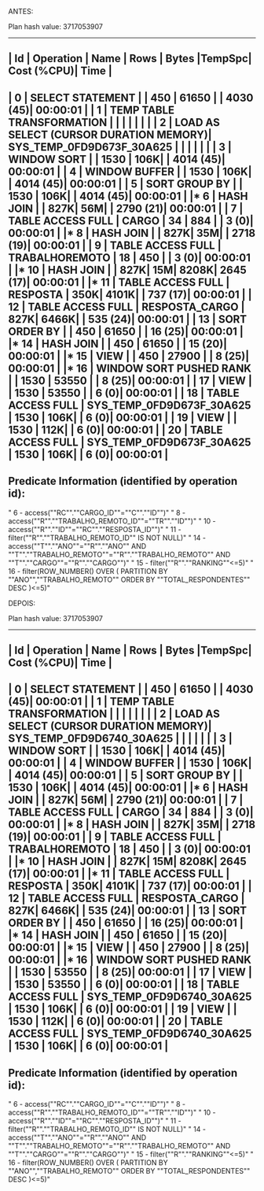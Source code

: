 ANTES:

Plan hash value: 3717053907
 
------------------------------------------------------------------------------------------------------------------------------
| Id  | Operation                                | Name                      | Rows  | Bytes |TempSpc| Cost (%CPU)| Time     |
------------------------------------------------------------------------------------------------------------------------------
|   0 | SELECT STATEMENT                         |                           |   450 | 61650 |       |  4030  (45)| 00:00:01 |
|   1 |  TEMP TABLE TRANSFORMATION               |                           |       |       |       |            |          |
|   2 |   LOAD AS SELECT (CURSOR DURATION MEMORY)| SYS_TEMP_0FD9D673F_30A625 |       |       |       |            |          |
|   3 |    WINDOW SORT                           |                           |  1530 |   106K|       |  4014  (45)| 00:00:01 |
|   4 |     WINDOW BUFFER                        |                           |  1530 |   106K|       |  4014  (45)| 00:00:01 |
|   5 |      SORT GROUP BY                       |                           |  1530 |   106K|       |  4014  (45)| 00:00:01 |
|*  6 |       HASH JOIN                          |                           |   827K|    56M|       |  2790  (21)| 00:00:01 |
|   7 |        TABLE ACCESS FULL                 | CARGO                     |    34 |   884 |       |     3   (0)| 00:00:01 |
|*  8 |        HASH JOIN                         |                           |   827K|    35M|       |  2718  (19)| 00:00:01 |
|   9 |         TABLE ACCESS FULL                | TRABALHOREMOTO            |    18 |   450 |       |     3   (0)| 00:00:01 |
|* 10 |         HASH JOIN                        |                           |   827K|    15M|  8208K|  2645  (17)| 00:00:01 |
|* 11 |          TABLE ACCESS FULL               | RESPOSTA                  |   350K|  4101K|       |   737  (17)| 00:00:01 |
|  12 |          TABLE ACCESS FULL               | RESPOSTA_CARGO            |   827K|  6466K|       |   535  (24)| 00:00:01 |
|  13 |   SORT ORDER BY                          |                           |   450 | 61650 |       |    16  (25)| 00:00:01 |
|* 14 |    HASH JOIN                             |                           |   450 | 61650 |       |    15  (20)| 00:00:01 |
|* 15 |     VIEW                                 |                           |   450 | 27900 |       |     8  (25)| 00:00:01 |
|* 16 |      WINDOW SORT PUSHED RANK             |                           |  1530 | 53550 |       |     8  (25)| 00:00:01 |
|  17 |       VIEW                               |                           |  1530 | 53550 |       |     6   (0)| 00:00:01 |
|  18 |        TABLE ACCESS FULL                 | SYS_TEMP_0FD9D673F_30A625 |  1530 |   106K|       |     6   (0)| 00:00:01 |
|  19 |     VIEW                                 |                           |  1530 |   112K|       |     6   (0)| 00:00:01 |
|  20 |      TABLE ACCESS FULL                   | SYS_TEMP_0FD9D673F_30A625 |  1530 |   106K|       |     6   (0)| 00:00:01 |
------------------------------------------------------------------------------------------------------------------------------
 
Predicate Information (identified by operation id):
---------------------------------------------------
 
"   6 - access(""RC"".""CARGO_ID""=""C"".""ID"")"
"   8 - access(""R"".""TRABALHO_REMOTO_ID""=""TR"".""ID"")"
"  10 - access(""R"".""ID""=""RC"".""RESPOSTA_ID"")"
"  11 - filter(""R"".""TRABALHO_REMOTO_ID"" IS NOT NULL)"
"  14 - access(""T"".""ANO""=""R"".""ANO"" AND ""T"".""TRABALHO_REMOTO""=""R"".""TRABALHO_REMOTO"" AND ""T"".""CARGO""=""R"".""CARGO"")"
"  15 - filter(""R"".""RANKING""<=5)"
"  16 - filter(ROW_NUMBER() OVER ( PARTITION BY ""ANO"",""TRABALHO_REMOTO"" ORDER BY ""TOTAL_RESPONDENTES"" DESC )<=5)"


DEPOIS:

Plan hash value: 3717053907
 
------------------------------------------------------------------------------------------------------------------------------
| Id  | Operation                                | Name                      | Rows  | Bytes |TempSpc| Cost (%CPU)| Time     |
------------------------------------------------------------------------------------------------------------------------------
|   0 | SELECT STATEMENT                         |                           |   450 | 61650 |       |  4030  (45)| 00:00:01 |
|   1 |  TEMP TABLE TRANSFORMATION               |                           |       |       |       |            |          |
|   2 |   LOAD AS SELECT (CURSOR DURATION MEMORY)| SYS_TEMP_0FD9D6740_30A625 |       |       |       |            |          |
|   3 |    WINDOW SORT                           |                           |  1530 |   106K|       |  4014  (45)| 00:00:01 |
|   4 |     WINDOW BUFFER                        |                           |  1530 |   106K|       |  4014  (45)| 00:00:01 |
|   5 |      SORT GROUP BY                       |                           |  1530 |   106K|       |  4014  (45)| 00:00:01 |
|*  6 |       HASH JOIN                          |                           |   827K|    56M|       |  2790  (21)| 00:00:01 |
|   7 |        TABLE ACCESS FULL                 | CARGO                     |    34 |   884 |       |     3   (0)| 00:00:01 |
|*  8 |        HASH JOIN                         |                           |   827K|    35M|       |  2718  (19)| 00:00:01 |
|   9 |         TABLE ACCESS FULL                | TRABALHOREMOTO            |    18 |   450 |       |     3   (0)| 00:00:01 |
|* 10 |         HASH JOIN                        |                           |   827K|    15M|  8208K|  2645  (17)| 00:00:01 |
|* 11 |          TABLE ACCESS FULL               | RESPOSTA                  |   350K|  4101K|       |   737  (17)| 00:00:01 |
|  12 |          TABLE ACCESS FULL               | RESPOSTA_CARGO            |   827K|  6466K|       |   535  (24)| 00:00:01 |
|  13 |   SORT ORDER BY                          |                           |   450 | 61650 |       |    16  (25)| 00:00:01 |
|* 14 |    HASH JOIN                             |                           |   450 | 61650 |       |    15  (20)| 00:00:01 |
|* 15 |     VIEW                                 |                           |   450 | 27900 |       |     8  (25)| 00:00:01 |
|* 16 |      WINDOW SORT PUSHED RANK             |                           |  1530 | 53550 |       |     8  (25)| 00:00:01 |
|  17 |       VIEW                               |                           |  1530 | 53550 |       |     6   (0)| 00:00:01 |
|  18 |        TABLE ACCESS FULL                 | SYS_TEMP_0FD9D6740_30A625 |  1530 |   106K|       |     6   (0)| 00:00:01 |
|  19 |     VIEW                                 |                           |  1530 |   112K|       |     6   (0)| 00:00:01 |
|  20 |      TABLE ACCESS FULL                   | SYS_TEMP_0FD9D6740_30A625 |  1530 |   106K|       |     6   (0)| 00:00:01 |
------------------------------------------------------------------------------------------------------------------------------
 
Predicate Information (identified by operation id):
---------------------------------------------------
 
"   6 - access(""RC"".""CARGO_ID""=""C"".""ID"")"
"   8 - access(""R"".""TRABALHO_REMOTO_ID""=""TR"".""ID"")"
"  10 - access(""R"".""ID""=""RC"".""RESPOSTA_ID"")"
"  11 - filter(""R"".""TRABALHO_REMOTO_ID"" IS NOT NULL)"
"  14 - access(""T"".""ANO""=""R"".""ANO"" AND ""T"".""TRABALHO_REMOTO""=""R"".""TRABALHO_REMOTO"" AND ""T"".""CARGO""=""R"".""CARGO"")"
"  15 - filter(""R"".""RANKING""<=5)"
"  16 - filter(ROW_NUMBER() OVER ( PARTITION BY ""ANO"",""TRABALHO_REMOTO"" ORDER BY ""TOTAL_RESPONDENTES"" DESC )<=5)"
